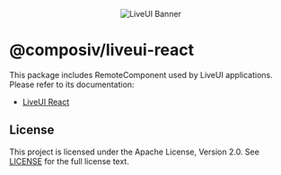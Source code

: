 <p align="center">
  <img src="https://liveui.composiv.ai/img/liveui-readme-banner.jpg" alt="LiveUI Banner" />
</p>

# @composiv/liveui-react

This package includes RemoteComponent used by LiveUI applications.
Please refer to its documentation:

- [LiveUI React](https://liveui.composiv.ai/docs/liveui-react)

## License
This project is licensed under the Apache License, Version 2.0. See [LICENSE](https://github.com/composiv/liveui-react/blob/master/LICENSE) for the full license text.
